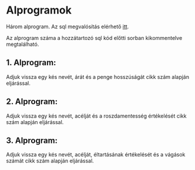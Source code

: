 # Alprogramok
Három alprogram. Az sql megvalósítás elérhető [itt](./alprogramok.sql).

Az alprogram száma a hozzátartozó sql kód előtti sorban kikommentelve megtalálható.

## 1. Alprogram:

Adjuk vissza egy kés nevét, árát és a penge hosszúságát cikk szám alapján eljárással.

## 2. Alprogram:

Adjuk vissza egy kés nevét, acélját és a roszdamentesség értékelését cikk szám alapján eljárással.

## 3. Alprogram:

Adjuk vissza egy kés nevét, acélját, éltartásának értékelését és a vágások számát cikk szám alapján eljárással.

